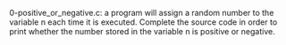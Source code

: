 0-positive_or_negative.c: a program will assign a random number to the variable n each time it is executed. Complete the source code in order to print whether the number stored in the variable n is positive or negative.
